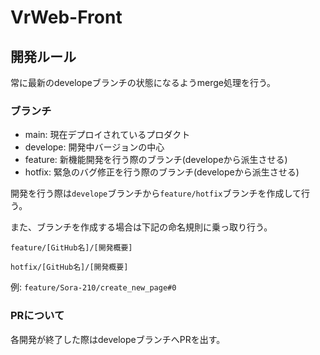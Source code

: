 # VrWeb-Front

## 開発ルール

常に最新のdevelopeブランチの状態になるようmerge処理を行う。

### ブランチ
- main: 現在デプロイされているプロダクト
- develope: 開発中バージョンの中心
- feature: 新機能開発を行う際のブランチ(developeから派生させる)
- hotfix: 緊急のバグ修正を行う際のブランチ(developeから派生させる)

開発を行う際は`develope`ブランチから`feature/hotfix`ブランチを作成して行う。

また、ブランチを作成する場合は下記の命名規則に乗っ取り行う。

`feature/[GitHub名]/[開発概要]`

`hotfix/[GitHub名]/[開発概要]`

例: `feature/Sora-210/create_new_page#0`

### PRについて
各開発が終了した際はdevelopeブランチへPRを出す。
